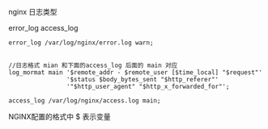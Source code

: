 
nginx 日志类型

error_log 
access_log


```
error_log /var/log/nginx/error.log warn;


//日志格式 mian 和下面的access_log 后面的 main 对应
log_mormat main '$remote_addr - $remote_user [$time_local] "$request"'
				'$status $body_bytes_sent "$http_referer"'
				'"$http_user_agent" "$http_x_forwarded_for"';

access_log /var/log/nginx/access.log main;
```
NGINX配置的格式中 $ 表示变量


